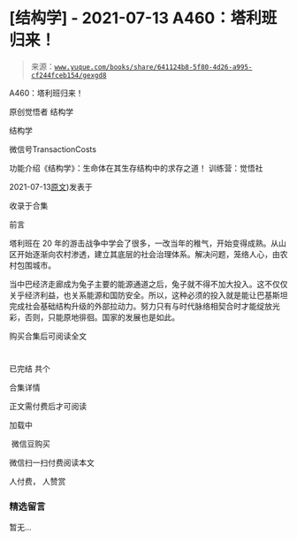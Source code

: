 # [结构学] - 2021-07-13 A460：塔利班归来！

> 来源：[`www.yuque.com/books/share/641124b8-5f80-4d26-a995-cf244fceb154/gexgd8`](https://www.yuque.com/books/share/641124b8-5f80-4d26-a995-cf244fceb154/gexgd8)



A460：塔利班归来！ 

原创觉悟者 结构学 

结构学 

微信号TransactionCosts 

功能介绍《结构学》：生命体在其生存结构中的求存之道！ 训练营：觉悟社 

2021-07-13[原文](https://mp.weixin.qq.com/s?__biz=MzIzMDYwOTM0Mg==&mid=2247485975&idx=1&sn=6b0f177b4ea0ebbd459bd60b2c38b45d&chksm=e8b192c6dfc61bd0dc168554185ac50b8766c65ea2b07302d9ea8d2587d3338ca409349d3c7c#rd))发表于 

收录于合集 

前言 

塔利班在 20 年的游击战争中学会了很多，一改当年的稚气，开始变得成熟。从山区开始逐渐向农村渗透，建立其底层的社会治理体系。解决问题，笼络人心，由农村包围城市。 

当中巴经济走廊成为兔子主要的能源通道之后，兔子就不得不加大投入。这不仅仅关乎经济利益，也关系能源和国防安全。所以，这种必须的投入就是能让巴基斯坦完成社会基础结构升级的外部拉动力。努力只有与时代脉络相契合时才能绽放光彩，否则，只能原地徘徊。国家的发展也是如此。 

购买合集后可阅读全文 

# 

已完结 共个 

合集详情 

正文需付费后才可阅读 

加载中 

 微信豆购买 

微信扫一扫付费阅读本文 

人付费， 人赞赏 

### 精选留言 

暂无...